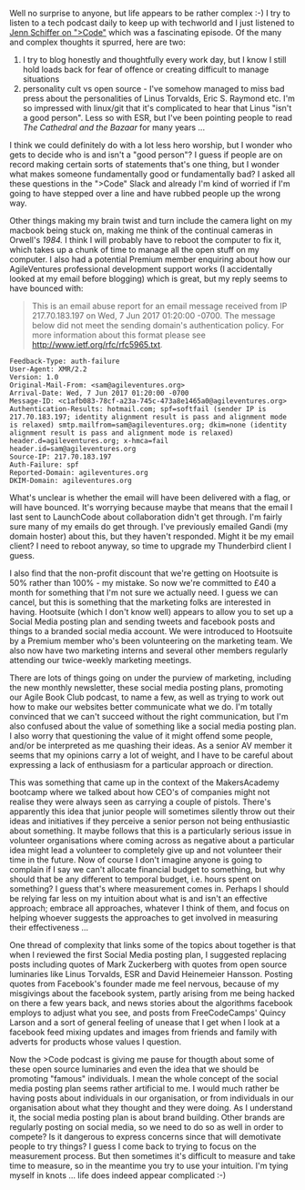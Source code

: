 Well no surprise to anyone, but life appears to be rather complex :-) I try to listen to a tech podcast daily to keep up with techworld and I just listened to [Jenn Schiffer on ">Code"](https://www.greaterthancode.com/podcast/episode-020-jenn-schiffer/) which was a fascinating episode.  Of the many and complex thoughts it spurred, here are two:

1. I try to blog honestly and thoughtfully every work day, but I know I still hold loads back for fear of offence or creating difficult to manage situations
2. personality cult vs open source - I've somehow managed to miss bad press about the personalities of Linus Torvalds, Eric S. Raymond etc.  I'm so impressed with linux/git that it's complicated to hear that Linus "isn't a good person".  Less so with ESR, but I've been pointing people to read _The Cathedral and the Bazaar_ for many years ...

I think we could definitely do with a lot less hero worship, but I wonder who gets to decide who is and isn't a "good person"?  I guess if people are on record making certain sorts of statements that's one thing, but I wonder what makes someone fundamentally good or fundamentally bad?  I asked all these questions in the ">Code" Slack and already I'm kind of worried if I'm going to have stepped over a line and have rubbed people up the wrong way.

Other things making my brain twist and turn include the camera light on my macbook being stuck on, making me think of the continual cameras in Orwell's _1984._  I think I will probably have to reboot the computer to fix it, which takes up a chunk of time to manage all the open stuff on my computer.  I also had a potential Premium member enquiring about how our AgileVentures professional development support works (I accidentally looked at my email before blogging) which is great, but my reply seems to have bounced with:

> This is an email abuse report for an email message received from IP 217.70.183.197 on Wed, 7 Jun 2017 01:20:00 -0700.
> The message below did not meet the sending domain's authentication policy.
> For more information about this format please see http://www.ietf.org/rfc/rfc5965.txt.

```
Feedback-Type: auth-failure
User-Agent: XMR/2.2
Version: 1.0
Original-Mail-From: <sam@agileventures.org>
Arrival-Date: Wed, 7 Jun 2017 01:20:00 -0700
Message-ID: <c1afb083-78cf-a23a-745c-473a8e1465a0@agileventures.org>
Authentication-Results: hotmail.com; spf=softfail (sender IP is 217.70.183.197; identity alignment result is pass and alignment mode is relaxed) smtp.mailfrom=sam@agileventures.org; dkim=none (identity alignment result is pass and alignment mode is relaxed) header.d=agileventures.org; x-hmca=fail header.id=sam@agileventures.org
Source-IP: 217.70.183.197
Auth-Failure: spf
Reported-Domain: agileventures.org
DKIM-Domain: agileventures.org
```

What's unclear is whether the email will have been delivered with a flag, or will have bounced.  It's worrying because maybe that means that the email I last sent to LaunchCode about collaboration didn't get through.  I'm fairly sure many of my emails do get through.  I've previously emailed Gandi (my domain hoster) about this, but they haven't responded.  Might it be my email client?  I need to reboot anyway, so time to upgrade my Thunderbird client I guess.

I also find that the non-profit discount that we're getting on Hootsuite is 50% rather than 100% - my mistake.  So now we're committed to £40 a month for something that I'm not sure we actually need.  I guess we can cancel, but this is something that the marketing folks are interested in having.  Hootsuite (which I don't know well) appears to allow you to set up a Social Media posting plan and sending tweets and facebook posts and things to a branded social media account.  We were introduced to Hootsuite by a Premium member who's been volunteering on the marketing team.  We also now have two marketing interns and several other members regularly attending our twice-weekly marketing meetings.

There are lots of things going on under the purview of marketing, including the new monthly newsletter, these social media posting plans, promoting our Agile Book Club podcast, to name a few, as well as trying to work out how to make our websites better communicate what we do.  I'm totally convinced that we can't succeed without the right communication, but I'm also confused about the value of something like a social media posting plan.  I also worry that questioning the value of it might offend some people, and/or be interpreted as me quashing their ideas.  As a senior AV member it seems that my opinions carry a lot of weight, and I have to be careful about expressing a lack of enthusiasm for a particular approach or direction.

This was something that came up in the context of the MakersAcademy bootcamp where we talked about how CEO's of companies might not realise they were always seen as carrying a couple of pistols.  There's apparently this idea that junior people will sometimes silently throw out their ideas and initiatives if they perceive a senior person not being enthusiastic about something.  It maybe follows that this is a particularly serious issue in volunteer organisations where coming across as negative about a particular idea might lead a volunteer to completely give up and not volunteer their time in the future.  Now of course I don't imagine anyone is going to complain if I say we can't allocate financial budget to something, but why should that be any different to temporal budget, i.e. hours spent on something?  I guess that's where measurement comes in.  Perhaps I should be relying far less on my intuition about what is and isn't an effective approach; embrace all approaches, whatever I think of them, and focus on helping whoever suggests the approaches to get involved in measuring their effectiveness ...

One thread of complexity that links some of the topics about together is that when I reviewed the first Social Media posting plan, I suggested replacing posts including quotes of Mark Zuckerberg with quotes from open source luminaries like Linus Torvalds, ESR and David Heinemeier Hansson.  Posting quotes from Facebook's founder made me feel nervous, because of my misgivings about the facebook system, partly arising from me being hacked on there a few years back, and news stories about the algorithms facebook employs to adjust what you see, and posts from FreeCodeCamps' Quincy Larson and a sort of general feeling of unease that I get when I look at a facebook feed mixing updates and images from friends and family with adverts for products whose values I question.

Now the >Code podcast is giving me pause for thougth about some of these open source luminaries and even the idea that we should be promoting "famous" individuals.  I mean the whole concept of the social media posting plan seems rather artificial to me.  I would much rather be having posts about individuals in our organisation, or from individuals in our organisation about what they thought and they were doing.  As I understand it, the social media posting plan is about brand building.  Other brands are regularly posting on social media, so we need to do so as well in order to compete?   Is it dangerous to express concerns since that will demotivate people to try things?  I guess I come back to trying to focus on the measurement process.  But then sometimes it's difficult to measure and take time to measure, so in the meantime you try to use your intuition. I'm tying myself in knots ... life does indeed appear complicated :-)
